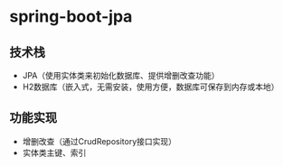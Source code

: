 # spring-boot-jpa

## 技术栈

- JPA（使用实体类来初始化数据库、提供增删改查功能）
- H2数据库（嵌入式，无需安装，使用方便，数据库可保存到内存或本地）

## 功能实现

- 增删改查（通过CrudRepository接口实现）
- 实体类主键、索引